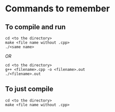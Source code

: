 # Commands to remember
## To compile and run
```
cd <to the directory>
make <file name without .cpp>
./<same name>
```
*OR*
```
cd <to the directory>
g++ <filename>.cpp -o <filename>.out
./<filename>.out
```
## To just compile
``` 
cd <to the directory>
make <file name without .cpp>
```
